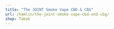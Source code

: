 ```yaml
---
title: "The JOINT Smoke Vape CBD & CBG"
url: /hamlin/the-joint-smoke-vape-cbd-und-cbg/
shop: Tabak
---
```

